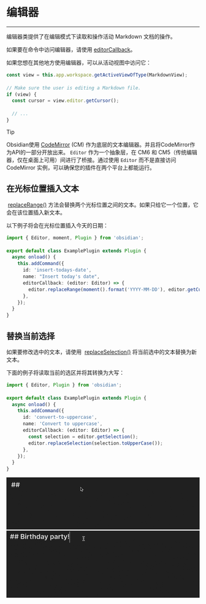 <!--
 * @Author: Raistlind johnd0712@gmail.com
 * @Date: 2024-01-18 10:18:00
 * @LastEditors: Raistlind
 * @LastEditTime: 2024-01-18 10:18:00
 * @Description:
-->

# 编辑器

---

编辑器类提供了在编辑模式下读取和操作活动 Markdown 文档的操作。

如果要在命令中访问编辑器，请使用 [editorCallback](https://docs.obsidian.md/Plugins/User+interface/Commands#Editor%20commands)。

如果您想在其他地方使用编辑器，可以从活动视图中访问它：

```ts
const view = this.app.workspace.getActiveViewOfType(MarkdownView);

// Make sure the user is editing a Markdown file.
if (view) {
  const cursor = view.editor.getCursor();

  // ...
}
```

> [!tip]
>
> Obsidian使用 [CodeMirror](https://codemirror.net/) (CM) 作为底层的文本编辑器。并且将CodeMirror作为API的一部分开放出来。 `Editor` 作为一个抽象层，在 CM6 和 CM5（传统编辑器，仅在桌面上可用）间进行了桥接。通过使用 `Editor` 而不是直接访问 CodeMirror 实例，可以确保您的插件在两个平台上都能运行。

## 在光标位置插入文本

 [replaceRange()](https://docs.obsidian.md/Reference/TypeScript+API/Editor/replaceRange) 方法会替换两个光标位置之间的文本。如果只给它一个位置，它会在该位置插入新文本。

以下例子将会在光标位置插入今天的日期：

```ts
import { Editor, moment, Plugin } from 'obsidian';

export default class ExamplePlugin extends Plugin {
  async onload() {
    this.addCommand({
      id: 'insert-todays-date',
      name: "Insert today's date",
      editorCallback: (editor: Editor) => {
        editor.replaceRange(moment().format('YYYY-MM-DD'), editor.getCursor());
      },
    });
  }
}
```


## 替换当前选择

如果要修改选中的文本，请使用  [replaceSelection()](https://docs.obsidian.md/Reference/TypeScript+API/Editor/replaceRange) 将当前选中的文本替换为新文本。

下面的例子将读取当前的选区并将其转换为大写：

```ts
import { Editor, Plugin } from 'obsidian';

export default class ExamplePlugin extends Plugin {
  async onload() {
    this.addCommand({
      id: 'convert-to-uppercase',
      name: 'Convert to uppercase',
      editorCallback: (editor: Editor) => {
        const selection = editor.getSelection();
        editor.replaceSelection(selection.toUpperCase());
      },
    });
  }
}
```

![dl1hw](/images/dl1hw.gif)
![5xtta](/images/5xtta.gif)
